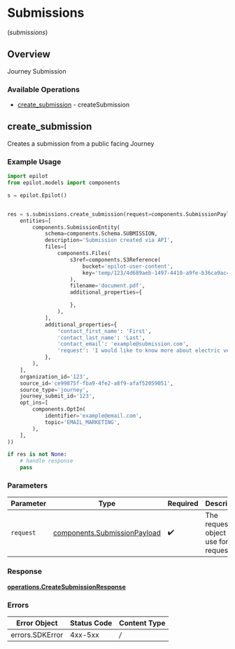 # Submissions
(*submissions*)

## Overview

Journey Submission

### Available Operations

* [create_submission](#create_submission) - createSubmission

## create_submission

Creates a submission from a public facing Journey


### Example Usage

```python
import epilot
from epilot.models import components

s = epilot.Epilot()


res = s.submissions.create_submission(request=components.SubmissionPayload(
    entities=[
        components.SubmissionEntity(
            schema=components.Schema.SUBMISSION,
            description='Submission created via API',
            files=[
                components.Files(
                    s3ref=components.S3Reference(
                        bucket='epilot-user-content',
                        key='temp/123/4d689aeb-1497-4410-a9fe-b36ca9ac4389/document.pdf',
                    ),
                    filename='document.pdf',
                    additional_properties={

                    },
                ),
            ],
            additional_properties={
                'contact_first_name': 'First',
                'contact_last_name': 'Last',
                'contact_email': 'example@submission.com',
                'request': 'I would like to know more about electric vehicles',
            },
        ),
    ],
    organization_id='123',
    source_id='ce99875f-fba9-4fe2-a8f9-afaf52059051',
    source_type='journey',
    journey_submit_id='123',
    opt_ins=[
        components.OptIn(
            identifier='example@email.com',
            topic='EMAIL_MARKETING',
        ),
    ],
))

if res is not None:
    # handle response
    pass

```

### Parameters

| Parameter                                                                    | Type                                                                         | Required                                                                     | Description                                                                  |
| ---------------------------------------------------------------------------- | ---------------------------------------------------------------------------- | ---------------------------------------------------------------------------- | ---------------------------------------------------------------------------- |
| `request`                                                                    | [components.SubmissionPayload](../../models/components/submissionpayload.md) | :heavy_check_mark:                                                           | The request object to use for the request.                                   |


### Response

**[operations.CreateSubmissionResponse](../../models/operations/createsubmissionresponse.md)**
### Errors

| Error Object    | Status Code     | Content Type    |
| --------------- | --------------- | --------------- |
| errors.SDKError | 4xx-5xx         | */*             |
